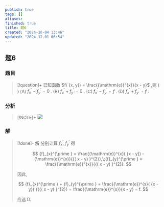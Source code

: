 ```yaml
---
publish: true
tags: []
aliases: 
finished: true
title: 题6
created: "2024-10-04 13:46"
updated: "2024-12-01 06:54"
---
```

## 题6
### 题目
> [!question]+
> 已知函数 $f( {x, y}) = \frac{{\mathrm{e}}^{x}}{x - y}$ ,则 ( )
> (A) ${f}_{x}^{\prime } - {f}_{y}^{\prime } = 0$ .
> (B) ${f}_{x}^{\prime } + {f}_{y}^{\prime } = 0$ . 
> (C) ${f}_{x}^{\prime } - {f}_{y}^{\prime } = f$ . 
> (D) ${f}_{x}^{\prime } + {f}_{y}^{\prime } = f$ .
### 分析
> [!NOTE]+
> ![](https://img.hwenyi.live/202411291621156.webp)
### 解
> [!done]-
> 解 分别计算 ${f}_{x}^{\prime },{f}_{y}^{\prime }$ 得
> 
> $$
> {f}_{x}^{\prime } = \frac{{\mathrm{e}}^{x}( {x - y}) - {\mathrm{e}}^{x}}{{( x - y) }^{2}},\;{f}_{y}^{\prime } = \frac{{\mathrm{e}}^{x}}{{( x - y) }^{2}}.
> $$
> 
> 因此,
> 
> $$
> {f}_{x}^{\prime } + {f}_{y}^{\prime } = \frac{{\mathrm{e}}^{x}( {x - y}) }{{( x - y) }^{2}} = \frac{{\mathrm{e}}^{x}}{x - y} = f.
> $$
> 
> 应选 D.